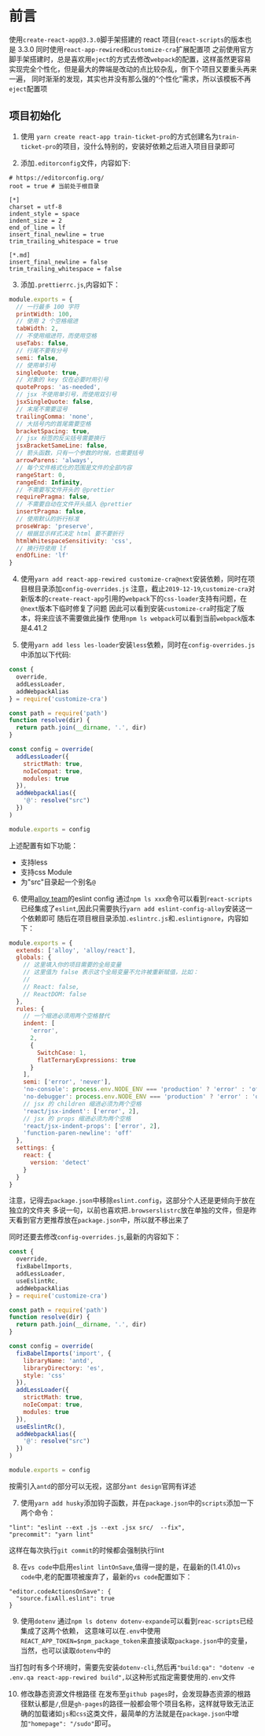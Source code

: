 # 前言

使用`create-react-app@3.3.0`脚手架搭建的 react 项目(`react-scripts`的版本也是 3.3.0
同时使用`react-app-rewired`和`customize-cra`扩展配置项
之前使用官方脚手架搭建时，总是喜欢用`eject`的方式去修改`webpack`的配置，这样虽然更容易实现完全个性化，但是最大的弊端是改动的点比较杂乱，倒下个项目又要重头再来一遍，
同时渐渐的发现，其实也并没有那么强的“个性化”需求，所以该模板不再`eject`配置项

## 项目初始化

1. 使用 `yarn create react-app train-ticket-pro`的方式创建名为`train-ticket-pro`的项目，没什么特别的，安装好依赖之后进入项目目录即可

2. 添加`.editorconfig`文件，内容如下:

```
# https://editorconfig.org/
root = true # 当前处于根目录

[*]
charset = utf-8
indent_style = space
indent_size = 2
end_of_line = lf
insert_final_newline = true
trim_trailing_whitespace = true

[*.md]
insert_final_newline = false
trim_trailing_whitespace = false
```

3. 添加`.prettierrc.js`,内容如下：

```javascript
module.exports = {
  // 一行最多 100 字符
  printWidth: 100,
  // 使用 2 个空格缩进
  tabWidth: 2,
  // 不使用缩进符，而使用空格
  useTabs: false,
  // 行尾不要有分号
  semi: false,
  // 使用单引号
  singleQuote: true,
  // 对象的 key 仅在必要时用引号
  quoteProps: 'as-needed',
  // jsx 不使用单引号，而使用双引号
  jsxSingleQuote: false,
  // 末尾不需要逗号
  trailingComma: 'none',
  // 大括号内的首尾需要空格
  bracketSpacing: true,
  // jsx 标签的反尖括号需要换行
  jsxBracketSameLine: false,
  // 箭头函数，只有一个参数的时候，也需要括号
  arrowParens: 'always',
  // 每个文件格式化的范围是文件的全部内容
  rangeStart: 0,
  rangeEnd: Infinity,
  // 不需要写文件开头的 @prettier
  requirePragma: false,
  // 不需要自动在文件开头插入 @prettier
  insertPragma: false,
  // 使用默认的折行标准
  proseWrap: 'preserve',
  // 根据显示样式决定 html 要不要折行
  htmlWhitespaceSensitivity: 'css',
  // 换行符使用 lf
  endOfLine: 'lf'
}
```

4. 使用`yarn add react-app-rewired customize-cra@next`安装依赖，同时在项目根目录添加`config-overrides.js`
注意，截止`2019-12-19`,`customize-cra`对新版本的`create-react-app`引用的`webpack`下的`css-loader`支持有问题，在`@next`版本下临时修复了问题
因此可以看到安装`customize-cra`时指定了版本，将来应该不需要做此操作
使用`npm ls webpack`可以看到当前`webpack`版本是4.41.2


5. 使用`yarn add less les-loader`安装`less`依赖，同时在`config-overrides.js`中添加以下代码:
``` javascript
const {
  override,
  addLessLoader,
  addWebpackAlias
} = require('customize-cra')

const path = require('path')
function resolve(dir) {
  return path.join(__dirname, '.', dir)
}

const config = override(
  addLessLoader({
    strictMath: true,
    noIeCompat: true,
    modules: true
  }),
  addWebpackAlias({
    '@': resolve("src")
  })
)

module.exports = config
```
上述配置有如下功能：
- 支持less
- 支持css Module
- 为"src"目录起一个别名`@`

6. 使用[alloy team](https://www.npmjs.com/package/eslint-config-alloy)的eslint config
通过`npm ls xxx`命令可以看到`react-scripts`已经集成了`eslint`,因此只需要执行`yarn add eslint-config-alloy`安装这一个依赖即可
随后在项目根目录添加`.eslintrc.js`和`.eslintignore`，内容如下：
``` javascript
module.exports = {
  extends: ['alloy', 'alloy/react'],
  globals: {
    // 这里填入你的项目需要的全局变量
    // 这里值为 false 表示这个全局变量不允许被重新赋值，比如：
    //
    // React: false,
    // ReactDOM: false
  },
  rules: {
    // 一个缩进必须用两个空格替代
    indent: [
      'error',
      2,
      {
        SwitchCase: 1,
        flatTernaryExpressions: true
      }
    ],
    semi: ['error', 'never'],
    'no-console': process.env.NODE_ENV === 'production' ? 'error' : 'off',
    'no-debugger': process.env.NODE_ENV === 'production' ? 'error' : 'off',
    // jsx 的 children 缩进必须为两个空格
    'react/jsx-indent': ['error', 2],
    // jsx 的 props 缩进必须为两个空格
    'react/jsx-indent-props': ['error', 2],
    'function-paren-newline': 'off'
  },
  settings: {
    react: {
      version: 'detect'
    }
  }
}
```
注意，记得去`package.json`中移除`eslint.config`，这部分个人还是更倾向于放在独立的文件夹
多说一句，以前也喜欢把`.browserslistrc`放在单独的文件，但是昨天看到官方更推荐放在`package.json`中，所以就不移出来了

同时还要去修改`config-overrides.js`,最新的内容如下：
``` javascript
const {
  override,
  fixBabelImports,
  addLessLoader,
  useEslintRc,
  addWebpackAlias
} = require('customize-cra')

const path = require('path')
function resolve(dir) {
  return path.join(__dirname, '.', dir)
}

const config = override(
  fixBabelImports('import', {
    libraryName: 'antd',
    libraryDirectory: 'es',
    style: 'css'
  }),
  addLessLoader({
    strictMath: true,
    noIeCompat: true,
    modules: true
  }),
  useEslintRc(),
  addWebpackAlias({
    '@': resolve("src")
  })
)

module.exports = config
```
 按需引入`antd`的部分可以无视，这部分`ant design`官网有详述

7. 使用`yarn add husky`添加钩子函数，并在`package.json`中的`scripts`添加一下两个命令：

```
"lint": "eslint --ext .js --ext .jsx src/  --fix",
"precommit": "yarn lint"
```

这样在每次执行`git commit`的时候都会强制执行lint

8. 在`vs code`中启用`eslint lintOnSave`,值得一提的是，在最新的(1.41.0)`vs code`中,老的配置项被废弃了，最新的`vs code`配置如下：

```
"editor.codeActionsOnSave": {
  "source.fixAll.eslint": true
}
```

9. 使用`dotenv`
通过`npm ls dotenv dotenv-expande`可以看到`reac-scripts`已经集成了这两个依赖，
这意味可以在`.env`中使用`REACT_APP_TOKEN=$npm_package_token`来直接读取`package.json`中的变量，当然，也可以读取`dotenv`中的

当打包时有多个环境时，需要先安装`dotenv-cli`,然后再`"build:qa": "dotenv -e .env.qa react-app-rewired build",`以这种形式指定需要使用的`.env`文件

10. 修改静态资源文件根路径
在发布至`github pages`时，会发现静态资源的根路径默认都是`/`,但是`gh-pages`的路径一般都会带个项目名称，这样就导致无法正确的加载诸如`js`和`css`这类文件，最简单的方法就是在`package.json`中增加`"homepage": "/sudo"`即可。

